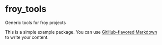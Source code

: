 # froy_tools
Generic tools for froy projects

This is a simple example package. You can use
[GitHub-flavored Markdown](https://guides.github.com/features/mastering-markdown/)
to write your content.
